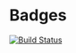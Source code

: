 Badges
===

[![Build Status](https://travis-ci.org/netguru-training/gameshare.svg?branch=master)](https://travis-ci.org/netguru-training/gameshare)